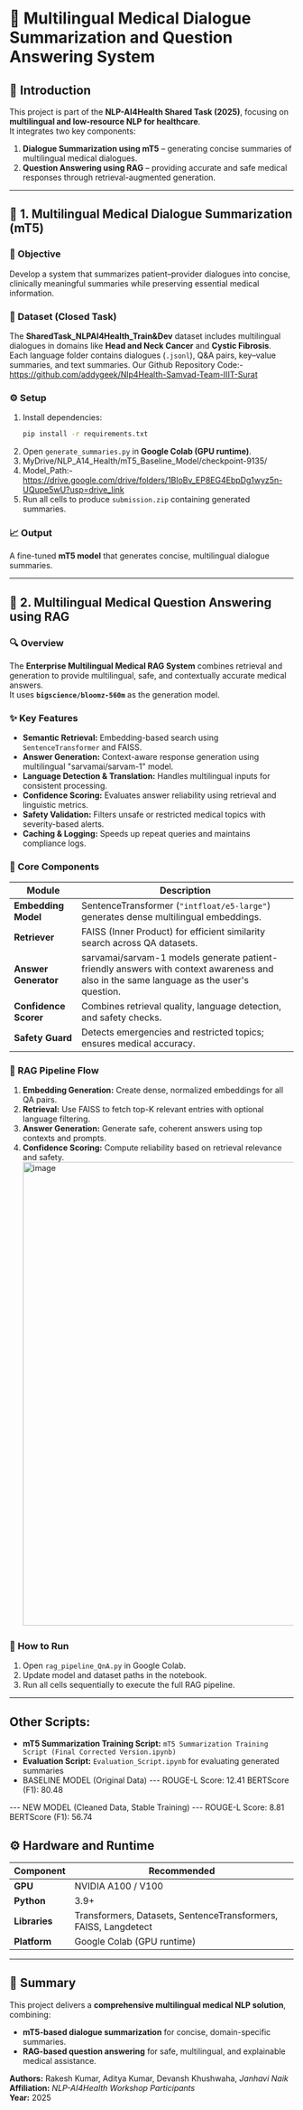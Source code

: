 
# 🏥 Multilingual Medical Dialogue Summarization and Question Answering System

## 📘 Introduction

This project is part of the **NLP-AI4Health Shared Task (2025)**, focusing on **multilingual and low-resource NLP for healthcare**.  
It integrates two key components:

1. **Dialogue Summarization using mT5** – generating concise summaries of multilingual medical dialogues.  
2. **Question Answering using RAG** – providing accurate and safe medical responses through retrieval-augmented generation.

---

## 🧠 1. Multilingual Medical Dialogue Summarization (mT5)

### 🎯 Objective
Develop a system that summarizes patient–provider dialogues into concise, clinically meaningful summaries while preserving essential medical information.

### 💾 Dataset (Closed Task)
The **SharedTask_NLPAI4Health_Train&Dev** dataset includes multilingual dialogues in domains like **Head and Neck Cancer** and **Cystic Fibrosis**.  
Each language folder contains dialogues (`.jsonl`), Q&A pairs, key–value summaries, and text summaries.
Our Github Repository Code:- https://github.com/addygeek/Nlp4Health-Samvad-Team-IIIT-Surat

### ⚙️ Setup
1. Install dependencies:
   ```bash
   pip install -r requirements.txt
   ```
2. Open `generate_summaries.py` in **Google Colab (GPU runtime)**.
3. MyDrive/NLP_A14_Health/mT5_Baseline_Model/checkpoint-9135/
4. Model_Path:- https://drive.google.com/drive/folders/1BloBv_EP8EG4EbpDg1wyz5n-UQupe5wU?usp=drive_link
5. Run all cells to produce `submission.zip` containing generated summaries.

### 📈 Output
A fine-tuned **mT5 model** that generates concise, multilingual dialogue summaries.

---

## 🤖 2. Multilingual Medical Question Answering using RAG

### 🔍 Overview
The **Enterprise Multilingual Medical RAG System** combines retrieval and generation to provide multilingual, safe, and contextually accurate medical answers.  
It uses **`bigscience/bloomz-560m`** as the generation model.

### ✨ Key Features
- **Semantic Retrieval:** Embedding-based search using `SentenceTransformer` and FAISS.  
- **Answer Generation:** Context-aware response generation using multilingual "sarvamai/sarvam-1" model.  
- **Language Detection & Translation:** Handles multilingual inputs for consistent processing.  
- **Confidence Scoring:** Evaluates answer reliability using retrieval and linguistic metrics.  
- **Safety Validation:** Filters unsafe or restricted medical topics with severity-based alerts.  
- **Caching & Logging:** Speeds up repeat queries and maintains compliance logs.

### 🧩 Core Components
| Module | Description |
|---------|-------------|
| **Embedding Model** | SentenceTransformer (`"intfloat/e5-large"`) generates dense multilingual embeddings. |
| **Retriever** | FAISS (Inner Product) for efficient similarity search across QA datasets. |
| **Answer Generator** | sarvamai/sarvam-1 models generate patient-friendly answers with context awareness and also in the same language as the user's question. |
| **Confidence Scorer** | Combines retrieval quality, language detection, and safety checks. |
| **Safety Guard** | Detects emergencies and restricted topics; ensures medical accuracy. |



### 🔄 RAG Pipeline Flow
1. **Embedding Generation:** Create dense, normalized embeddings for all QA pairs.  
2. **Retrieval:** Use FAISS to fetch top-K relevant entries with optional language filtering.  
3. **Answer Generation:** Generate safe, coherent answers using top contexts and prompts.  
4. **Confidence Scoring:** Compute reliability based on retrieval relevance and safety.
   <img width="831" height="821" alt="image" src="https://github.com/user-attachments/assets/8d3fab2c-04ef-4c8b-8342-fefbf0fdaedc" />


### 🧰 How to Run
1. Open `rag_pipeline_QnA.py` in Google Colab.  
2. Update model and dataset paths in the notebook.  
3. Run all cells sequentially to execute the full RAG pipeline.

---
## Other Scripts:
- **mT5 Summarization Training Script:** `mT5 Summarization Training Script (Final Corrected Version.ipynb)`  
- **Evaluation Script:** `Evaluation_Script.ipynb` for evaluating generated summaries
-  BASELINE MODEL (Original Data) ---
  ROUGE-L Score: 12.41
  BERTScore (F1): 80.48

--- NEW MODEL (Cleaned Data, Stable Training) ---
  ROUGE-L Score: 8.81
  BERTScore (F1): 56.74





## ⚙️ Hardware and Runtime

| Component | Recommended |
|------------|--------------|
| **GPU** | NVIDIA A100 / V100 |
| **Python** | 3.9+ |
| **Libraries** | Transformers, Datasets, SentenceTransformers, FAISS, Langdetect |
| **Platform** | Google Colab (GPU runtime) |

---

## 🏁 Summary

This project delivers a **comprehensive multilingual medical NLP solution**, combining:  
- **mT5-based dialogue summarization** for concise, domain-specific summaries.  
- **RAG-based question answering** for safe, multilingual, and explainable medical assistance.


**Authors:** Rakesh Kumar, Aditya Kumar, Devansh Khushwaha, *Janhavi Naik*  
**Affiliation:** *NLP-AI4Health Workshop Participants*  
**Year:** 2025
